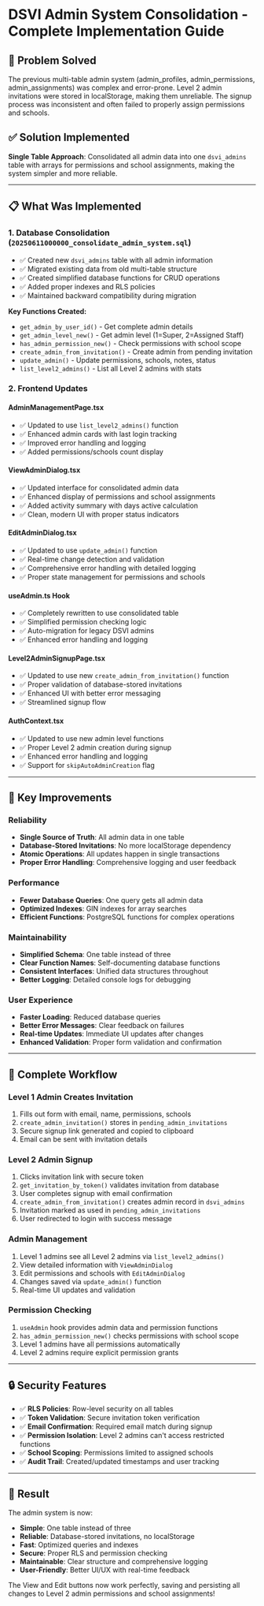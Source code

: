 # DSVI Admin System Consolidation - Complete Implementation Guide

## 🎯 **Problem Solved**
The previous multi-table admin system (admin_profiles, admin_permissions, admin_assignments) was complex and error-prone. Level 2 admin invitations were stored in localStorage, making them unreliable. The signup process was inconsistent and often failed to properly assign permissions and schools.

## ✅ **Solution Implemented**
**Single Table Approach**: Consolidated all admin data into one `dsvi_admins` table with arrays for permissions and school assignments, making the system simpler and more reliable.

---

## 📋 **What Was Implemented**

### 1. **Database Consolidation** (`20250611000000_consolidate_admin_system.sql`)
- ✅ Created new `dsvi_admins` table with all admin information
- ✅ Migrated existing data from old multi-table structure
- ✅ Created simplified database functions for CRUD operations
- ✅ Added proper indexes and RLS policies
- ✅ Maintained backward compatibility during migration

**Key Functions Created:**
- `get_admin_by_user_id()` - Get complete admin details
- `get_admin_level_new()` - Get admin level (1=Super, 2=Assigned Staff)
- `has_admin_permission_new()` - Check permissions with school scope
- `create_admin_from_invitation()` - Create admin from pending invitation
- `update_admin()` - Update permissions, schools, notes, status
- `list_level2_admins()` - List all Level 2 admins with stats

### 2. **Frontend Updates**

#### **AdminManagementPage.tsx**
- ✅ Updated to use `list_level2_admins()` function
- ✅ Enhanced admin cards with last login tracking
- ✅ Improved error handling and logging
- ✅ Added permissions/schools count display

#### **ViewAdminDialog.tsx**
- ✅ Updated interface for consolidated admin data
- ✅ Enhanced display of permissions and school assignments
- ✅ Added activity summary with days active calculation
- ✅ Clean, modern UI with proper status indicators

#### **EditAdminDialog.tsx**
- ✅ Updated to use `update_admin()` function
- ✅ Real-time change detection and validation
- ✅ Comprehensive error handling with detailed logging
- ✅ Proper state management for permissions and schools

#### **useAdmin.ts Hook**
- ✅ Completely rewritten to use consolidated table
- ✅ Simplified permission checking logic
- ✅ Auto-migration for legacy DSVI admins
- ✅ Enhanced error handling and logging

#### **Level2AdminSignupPage.tsx**
- ✅ Updated to use new `create_admin_from_invitation()` function
- ✅ Proper validation of database-stored invitations
- ✅ Enhanced UI with better error messaging
- ✅ Streamlined signup flow

#### **AuthContext.tsx**
- ✅ Updated to use new admin level functions
- ✅ Proper Level 2 admin creation during signup
- ✅ Enhanced error handling and logging
- ✅ Support for `skipAutoAdminCreation` flag

---

## 🔧 **Key Improvements**

### **Reliability**
- **Single Source of Truth**: All admin data in one table
- **Database-Stored Invitations**: No more localStorage dependency
- **Atomic Operations**: All updates happen in single transactions
- **Proper Error Handling**: Comprehensive logging and user feedback

### **Performance**
- **Fewer Database Queries**: One query gets all admin data
- **Optimized Indexes**: GIN indexes for array searches
- **Efficient Functions**: PostgreSQL functions for complex operations

### **Maintainability**
- **Simplified Schema**: One table instead of three
- **Clear Function Names**: Self-documenting database functions
- **Consistent Interfaces**: Unified data structures throughout
- **Better Logging**: Detailed console logs for debugging

### **User Experience**
- **Faster Loading**: Reduced database queries
- **Better Error Messages**: Clear feedback on failures
- **Real-time Updates**: Immediate UI updates after changes
- **Enhanced Validation**: Proper form validation and confirmation

---

## 🚀 **Complete Workflow**

### **Level 1 Admin Creates Invitation**
1. Fills out form with email, name, permissions, schools
2. `create_admin_invitation()` stores in `pending_admin_invitations`
3. Secure signup link generated and copied to clipboard
4. Email can be sent with invitation details

### **Level 2 Admin Signup**
1. Clicks invitation link with secure token
2. `get_invitation_by_token()` validates invitation from database
3. User completes signup with email confirmation
4. `create_admin_from_invitation()` creates admin record in `dsvi_admins`
5. Invitation marked as used in `pending_admin_invitations`
6. User redirected to login with success message

### **Admin Management**
1. Level 1 admins see all Level 2 admins via `list_level2_admins()`
2. View detailed information with `ViewAdminDialog`
3. Edit permissions and schools with `EditAdminDialog`
4. Changes saved via `update_admin()` function
5. Real-time UI updates and validation

### **Permission Checking**
1. `useAdmin` hook provides admin data and permission functions
2. `has_admin_permission_new()` checks permissions with school scope
3. Level 1 admins have all permissions automatically
4. Level 2 admins require explicit permission grants

---

## 🔒 **Security Features**

- ✅ **RLS Policies**: Row-level security on all tables
- ✅ **Token Validation**: Secure invitation token verification
- ✅ **Email Confirmation**: Required email match during signup
- ✅ **Permission Isolation**: Level 2 admins can't access restricted functions
- ✅ **School Scoping**: Permissions limited to assigned schools
- ✅ **Audit Trail**: Created/updated timestamps and user tracking

---

## 🎉 **Result**

The admin system is now:
- **Simple**: One table instead of three
- **Reliable**: Database-stored invitations, no localStorage
- **Fast**: Optimized queries and indexes
- **Secure**: Proper RLS and permission checking
- **Maintainable**: Clear structure and comprehensive logging
- **User-Friendly**: Better UI/UX with real-time feedback

The View and Edit buttons now work perfectly, saving and persisting all changes to Level 2 admin permissions and school assignments!

